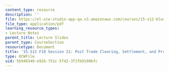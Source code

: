 ```yaml
---
content_type: resource
description: ''
file: https://ol-ocw-studio-app-qa.s3.amazonaws.com/courses/15-s12-blockchain-and-money-fall-2018/5b948348e926751c5fd23f1fb9108bfc_MIT15_S12F18_ses21.pdf
file_type: application/pdf
learning_resource_types:
- Lecture Notes
parent_title: Lecture Slides
parent_type: CourseSection
resourcetype: Document
title: '15.S12 F18 Session 21: Post Trade Clearing, Settlement, and Processing'
type: OCWFile
uid: 5b948348-e926-751c-5fd2-3f1fb9108bfc
---
```

